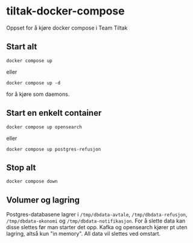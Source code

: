 # tiltak-docker-compose
Oppset for å kjøre docker compose i Team Tiltak

## Start alt
```
docker compose up
``` 
eller
```
docker compose up -d
```
for å kjøre som daemons.

## Start en enkelt container
```
docker compose up opensearch
```
eller
```
docker compose up postgres-refusjon
```
## Stop alt
```
docker compose down
```

## Volumer og lagring
Postgres-databasene lagrer i `/tmp/dbdata-avtale`, `/tmp/dbdata-refusjon`, `/tmp/dbdata-okonomi` og `/tmp/dbdata-notifikasjon`. For å slette data kan disse slettes før man starter det opp. Kafka og opensearch kjører pt uten lagring, altså kun "in memory". All data vil slettes ved omstart.
